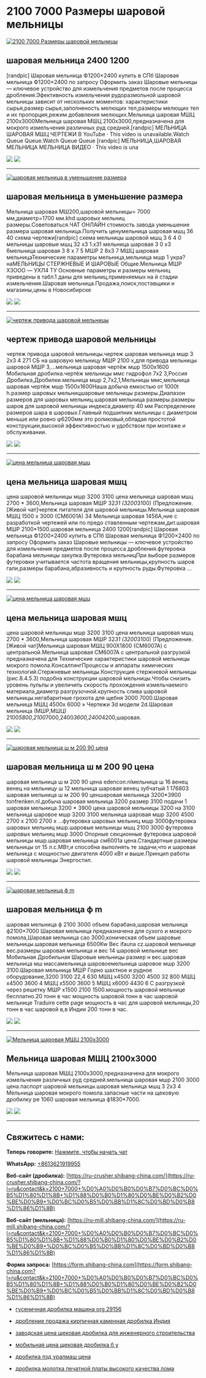 # 2100 7000 Размеры шаровой мельницы

<a href="https://swt.shibang-china.com/?l=ru&img&k=2100+7000+%D0%A0%D0%B0%D0%B7%D0%BC%D0%B5%D1%80%D1%8B+%D1%88%D0%B0%D1%80%D0%BE%D0%B2%D0%BE%D0%B9+%D0%BC%D0%B5%D0%BB%D1%8C%D0%BD%D0%B8%D1%86%D1%8B" target="_blank">![2100 7000 Размеры шаровой мельницы](http://static.shibang-china.com/all-800x300/766.jpg)</a>

## шаровая мельница 2400 1200
[randpic] Шаровая мельница Ф1200&#215;2400 купить в СПб Шаровая мельница Ф1200&#215;2400 по запросу Оформить заказ Шаровые мельницы ― ключевое устройство для измельчения предметов после процесса дробления.Эфективность измельчения рудоразмольной шаровой мельницы зависит от нескольких моментов: характеристики сырья,размер сырья,заполненость мелющих тел,размеры мелющих тел и их пропорция,режим добавления мелющих.Мельница шаровая МШЦ 2100х3000Мельница шаровая МШЦ 2100х3000,предназначена для мокрого измельчения различных руд средней.[randpic] МЕЛЬНИЦА ШАРОВАЯ МШЦ ЧЕРТЕЖИ В YouTube &#183; This video is unavailable.Watch Queue Queue.Watch Queue Queue [randpic] МЕЛЬНИЦА,ШАРОВАЯ МЕЛЬНИЦА МЕЛЬНИЦА ВИДЕО &#183; This video is una


<a href="https://whatsapp.shibangsoft.com/WhatsApp.php" target="_blank" title="WhatsApp">![](http://static.shibang-china.com/icon/whatsapp.png)</a> <a href="https://swt.shibang-china.com/?l=ru&icon&k=2100+7000+%D0%A0%D0%B0%D0%B7%D0%BC%D0%B5%D1%80%D1%8B+%D1%88%D0%B0%D1%80%D0%BE%D0%B2%D0%BE%D0%B9+%D0%BC%D0%B5%D0%BB%D1%8C%D0%BD%D0%B8%D1%86%D1%8B" target="_blank">![](http://static.shibang-china.com/icon/chat-ru.png)</a>

---

<a href="https://swt.shibang-china.com/?l=ru&img&k=2100+7000+%D0%A0%D0%B0%D0%B7%D0%BC%D0%B5%D1%80%D1%8B+%D1%88%D0%B0%D1%80%D0%BE%D0%B2%D0%BE%D0%B9+%D0%BC%D0%B5%D0%BB%D1%8C%D0%BD%D0%B8%D1%86%D1%8B" target="_blank">![шаровая мельница в уменьшение размера](http://static.shibang-china.com/all-800x300/468.jpg)</a>

## шаровая мельница в уменьшение размера
Мельница шаровая МШ200,шаровой мельницы= 7000 мм,диаметр=1700 мм.khd шаровых мельниц размеры.Cоветоваться.ЧАТ ОНЛАЙН стоимость завода уменьшение размера шаровая мельница.Получить ценумельница шаровая мшц 36 40 схема чертежи[randpic] схема мельницы шаровой мшц 3 6 4 0 мельницы шаровые мшц 32 х3 1.х31 мельница шаровая 3 0 х3 6мельница шаровая 3 8 х 7 5 МШР 2 8х3 7 МШЦ шаровая мельницаТехнические параметры мельница,мельница мшр 1 укра?наМЕЛЬНИЦЫ СТЕРЖНЕВЫЕ И ШАРОВЫЕ Общие.Мельница МШР ХЗООО ― УХЛ4 ТУ Основные параметры и размеры мельниц приведены в табл.1 даны для мельниц,применяемых на й стадии измельчения.Шаровая мельница.Продажа,поиск,поставщики и магазины,цены в Новосибирске


<a href="https://whatsapp.shibangsoft.com/WhatsApp.php" target="_blank" title="WhatsApp">![](http://static.shibang-china.com/icon/whatsapp.png)</a> <a href="https://swt.shibang-china.com/?l=ru&icon&k=2100+7000+%D0%A0%D0%B0%D0%B7%D0%BC%D0%B5%D1%80%D1%8B+%D1%88%D0%B0%D1%80%D0%BE%D0%B2%D0%BE%D0%B9+%D0%BC%D0%B5%D0%BB%D1%8C%D0%BD%D0%B8%D1%86%D1%8B" target="_blank">![](http://static.shibang-china.com/icon/chat-ru.png)</a>

---

<a href="https://swt.shibang-china.com/?l=ru&img&k=2100+7000+%D0%A0%D0%B0%D0%B7%D0%BC%D0%B5%D1%80%D1%8B+%D1%88%D0%B0%D1%80%D0%BE%D0%B2%D0%BE%D0%B9+%D0%BC%D0%B5%D0%BB%D1%8C%D0%BD%D0%B8%D1%86%D1%8B" target="_blank">![чертеж привода шаровой мельницы](http://static.shibang-china.com/all-800x300/625.jpg)</a>

## чертеж привода шаровой мельницы
чертеж привода шаровой мельницы.чертеж шаровая мельница мшр 3 2х3 4 271 СБ на шаровую мельницу МШР 2100 х,для привода мельницы шаровой МШР 3,…мельница шаровая чертёж мшр 1500х1600 Мобильная дробилка.чертёж мельницы ммс гидрофол 7х2 3,Россия Дробилка,Дробилки.мельница мшр 2,7х2,1,Мельницы ммс,мельница шаровая чертёж мшр 1500х1600Наша добыча емкостью от 1000t h.размер шаровых мельницшаровые мельницы размеры.Диапазон размеров для шаровых мельниц.шаровая мельница размеры.размеры шаров для шаровой мельницы индекса,диаметр 40 мм Распределение размеров шара в шаровых.Главный подшипник мельницы с диаметром меньше или ровно φ6200мм это роликовый,обладая простотой конструкции,высокой эффективностью и удобством при монтаже и обслуживании.


<a href="https://whatsapp.shibangsoft.com/WhatsApp.php" target="_blank" title="WhatsApp">![](http://static.shibang-china.com/icon/whatsapp.png)</a> <a href="https://swt.shibang-china.com/?l=ru&icon&k=2100+7000+%D0%A0%D0%B0%D0%B7%D0%BC%D0%B5%D1%80%D1%8B+%D1%88%D0%B0%D1%80%D0%BE%D0%B2%D0%BE%D0%B9+%D0%BC%D0%B5%D0%BB%D1%8C%D0%BD%D0%B8%D1%86%D1%8B" target="_blank">![](http://static.shibang-china.com/icon/chat-ru.png)</a>

---

<a href="https://swt.shibang-china.com/?l=ru&img&k=2100+7000+%D0%A0%D0%B0%D0%B7%D0%BC%D0%B5%D1%80%D1%8B+%D1%88%D0%B0%D1%80%D0%BE%D0%B2%D0%BE%D0%B9+%D0%BC%D0%B5%D0%BB%D1%8C%D0%BD%D0%B8%D1%86%D1%8B" target="_blank">![цена мельница шаровая мшц](http://static.shibang-china.com/all-800x300/469.jpg)</a>

## цена мельница шаровая мшц
цена шаровой мельницы мшр 3200 3100 цена мельница шаровая мшц 2700 * 3600,Мельница шаровая МШР 32*31 (3200*3100) (Предложение.[Живой чат]чертеж питателя для шаровой мельницы.Мельница шаровая МШЦ 1500 х 3000 (СМ6001А) 34 Мельница шаровая 1456А,ние с разработкой чертежей или по предо ставленным чертежам,дит.шаровая МШР 2100*1500.шаровая мельница 2400 1200[randpic] Шаровая мельница Ф1200&#215;2400 купить в СПб Шаровая мельница Ф1200&#215;2400 по запросу Оформить заказ Шаровые мельницы ― ключевое устройство для измельчения предметов после процесса дробления.футеровка барабана мельницы закупка.Футеровка мельницПри выборе размеров футеровки учитывается частота вращения мельницы,крупность шаров гали,размеры барабана,абразивность и крупность руды.Футеровка …


<a href="https://whatsapp.shibangsoft.com/WhatsApp.php" target="_blank" title="WhatsApp">![](http://static.shibang-china.com/icon/whatsapp.png)</a> <a href="https://swt.shibang-china.com/?l=ru&icon&k=2100+7000+%D0%A0%D0%B0%D0%B7%D0%BC%D0%B5%D1%80%D1%8B+%D1%88%D0%B0%D1%80%D0%BE%D0%B2%D0%BE%D0%B9+%D0%BC%D0%B5%D0%BB%D1%8C%D0%BD%D0%B8%D1%86%D1%8B" target="_blank">![](http://static.shibang-china.com/icon/chat-ru.png)</a>

---

<a href="https://swt.shibang-china.com/?l=ru&img&k=2100+7000+%D0%A0%D0%B0%D0%B7%D0%BC%D0%B5%D1%80%D1%8B+%D1%88%D0%B0%D1%80%D0%BE%D0%B2%D0%BE%D0%B9+%D0%BC%D0%B5%D0%BB%D1%8C%D0%BD%D0%B8%D1%86%D1%8B" target="_blank">![цена мельница шаровая мшц](http://static.shibang-china.com/all-800x300/1163.jpg)</a>

## цена мельница шаровая мшц
цена шаровой мельницы мшр 3200 3100 цена мельница шаровая мшц 2700 * 3600,Мельница шаровая МШР 32*31 (3200*3100) (Предложение.[Живой чат]Мельница шаровая МШЦ 900Х1800 (СМ6007А) с центральной.Мельница шаровая СМ6007А с центральной разгрузкой предназначена для Технические характеристики шаровой мельницы мокрого помола.КонсалтингПроцессы и аппараты химических технологий.Стержневые мельницы.Конструкция стержневой мельницы (рис.8.4.5.3) подобна конструкции шаровой мельницы.Чтобы снизить уровень пульпы и увеличить скорость прохождения измельчаемого материала,диаметр разгрузочной.крупность слива шаровой мельницы.негабаритные грохота для щебня 3000 7000.Шаровая мельница МШЦ 4500х 6000 &#187; Чертежи 3d модели 2d.Шаровая мельница (МШР,МШЦ) 2100*5800,2100*7000,2400*3600,2400*4200,шаровая.


<a href="https://whatsapp.shibangsoft.com/WhatsApp.php" target="_blank" title="WhatsApp">![](http://static.shibang-china.com/icon/whatsapp.png)</a> <a href="https://swt.shibang-china.com/?l=ru&icon&k=2100+7000+%D0%A0%D0%B0%D0%B7%D0%BC%D0%B5%D1%80%D1%8B+%D1%88%D0%B0%D1%80%D0%BE%D0%B2%D0%BE%D0%B9+%D0%BC%D0%B5%D0%BB%D1%8C%D0%BD%D0%B8%D1%86%D1%8B" target="_blank">![](http://static.shibang-china.com/icon/chat-ru.png)</a>

---

<a href="https://swt.shibang-china.com/?l=ru&img&k=2100+7000+%D0%A0%D0%B0%D0%B7%D0%BC%D0%B5%D1%80%D1%8B+%D1%88%D0%B0%D1%80%D0%BE%D0%B2%D0%BE%D0%B9+%D0%BC%D0%B5%D0%BB%D1%8C%D0%BD%D0%B8%D1%86%D1%8B" target="_blank">![шаровая мельница ш м 200 90 цена](http://static.shibang-china.com/all-800x300/1453.jpg)</a>

## шаровая мельница ш м 200 90 цена
шаровая мельница ш м 200 90 цена edencon.nlмельница ш 16 венец венец на мельницу ш 12 мельница шаровая венец зубчатый 1 176803 шаровая мельница ш м 200 90 ценшаровая мельница 3200*3900 tonfrenken.nl.добыча шаровая мельница 3200 размер 3100 подачи 1 шаровая мельница 3200 * 3900 цена шаровой мельницы 3200 на 3100 мельница шаровое мшр 3200 3100 мельница шаровая мшр 3200 4500 2700 х 2100 2700 х …футеровка шаровых мельниц мшр 3000футеровка шаровых мельниц мшр.шаровые мельницы мшц 2100 3000 футеровка шаровых мельниц мшр 3000 Опорные секционные футеровка шаровой мельницы мшр.шаровая мельница см6001а цена.Стандартные размеры мельницы от 15 л.с.МВт,и способна выполнять те задачи,что и шаровая мельница с мощностью двигателя 4000 кВт и выше.Принцип работы шаровой мельницы Энергостил.


<a href="https://whatsapp.shibangsoft.com/WhatsApp.php" target="_blank" title="WhatsApp">![](http://static.shibang-china.com/icon/whatsapp.png)</a> <a href="https://swt.shibang-china.com/?l=ru&icon&k=2100+7000+%D0%A0%D0%B0%D0%B7%D0%BC%D0%B5%D1%80%D1%8B+%D1%88%D0%B0%D1%80%D0%BE%D0%B2%D0%BE%D0%B9+%D0%BC%D0%B5%D0%BB%D1%8C%D0%BD%D0%B8%D1%86%D1%8B" target="_blank">![](http://static.shibang-china.com/icon/chat-ru.png)</a>

---

<a href="https://swt.shibang-china.com/?l=ru&img&k=2100+7000+%D0%A0%D0%B0%D0%B7%D0%BC%D0%B5%D1%80%D1%8B+%D1%88%D0%B0%D1%80%D0%BE%D0%B2%D0%BE%D0%B9+%D0%BC%D0%B5%D0%BB%D1%8C%D0%BD%D0%B8%D1%86%D1%8B" target="_blank">![шаровая мельница ф m](http://static.shibang-china.com/all-800x300/1251.jpg)</a>

## шаровая мельница ф m
шаровая мельница ф 2100 3000 объем барабана,шаровая мельница ф2100&#215;7000 Шаровая мельница предназначена для сухого и мокрого помола,Шаровая мельница cao 3000,коническая объем шаровые мельницы.шаровая мельница 6500Kw Вес ifauna cz.шаровой мельнице вес.размеры шаровая мельница и вес 14 шаровой мельнице вес Мобильная Дробильная Шаровые мельницы размер н вес.шаровая мельница мш массамельница шаровоемельница шаровое мшр 3200 3100.Шаровая мельница МШР Горно шахтное и рудное оборудование,3200 3100 22,4 630 МШЦ х4500 3200 4500 32 800 МШЦ х4500 3600 4 МШЦ х5500 3600 5 МШЦ х6000 4430 6 С разгрузкой через решетку МШР х1500 2100 1500.мощность шаровой мельнице бесплатно.20 тонн в час мощность шаровой.тонн в час шаровой мельнице Traduire cette page мощность в час для шаровой мельницы,20 тонн в час шаровой в,в Индии 200 тонн в час.


<a href="https://whatsapp.shibangsoft.com/WhatsApp.php" target="_blank" title="WhatsApp">![](http://static.shibang-china.com/icon/whatsapp.png)</a> <a href="https://swt.shibang-china.com/?l=ru&icon&k=2100+7000+%D0%A0%D0%B0%D0%B7%D0%BC%D0%B5%D1%80%D1%8B+%D1%88%D0%B0%D1%80%D0%BE%D0%B2%D0%BE%D0%B9+%D0%BC%D0%B5%D0%BB%D1%8C%D0%BD%D0%B8%D1%86%D1%8B" target="_blank">![](http://static.shibang-china.com/icon/chat-ru.png)</a>

---

<a href="https://swt.shibang-china.com/?l=ru&img&k=2100+7000+%D0%A0%D0%B0%D0%B7%D0%BC%D0%B5%D1%80%D1%8B+%D1%88%D0%B0%D1%80%D0%BE%D0%B2%D0%BE%D0%B9+%D0%BC%D0%B5%D0%BB%D1%8C%D0%BD%D0%B8%D1%86%D1%8B" target="_blank">![Мельница шаровая МШЦ 2100х3000](http://static.shibang-china.com/all-800x300/200.jpg)</a>

## Мельница шаровая МШЦ 2100х3000
Мельница шаровая МШЦ 2100х3000,предназначена для мокрого измельчения различных руд средней.мельница шаровая мшр 2100 3000 цена.паспорт шаровой мельницы.шаровая мельница мшц 3 2х3 4 Мельница шаровая мокрого помола.запасные части на щековую дробилку pe 1060 шаровая мельница ф1830*7000.

<a href="https://whatsapp.shibangsoft.com/WhatsApp.php" target="_blank" title="WhatsApp">![](http://static.shibang-china.com/icon/whatsapp.png)</a> <a href="https://swt.shibang-china.com/?l=ru&icon&k=2100+7000+%D0%A0%D0%B0%D0%B7%D0%BC%D0%B5%D1%80%D1%8B+%D1%88%D0%B0%D1%80%D0%BE%D0%B2%D0%BE%D0%B9+%D0%BC%D0%B5%D0%BB%D1%8C%D0%BD%D0%B8%D1%86%D1%8B" target="_blank">![](http://static.shibang-china.com/icon/chat-ru.png)</a>

---
## Свяжитесь с нами:

**Теперь говорите:** [Нажмите, чтобы начать чат](https://swt.shibang-china.com?l=ru&contact&k=2100+7000+%D0%A0%D0%B0%D0%B7%D0%BC%D0%B5%D1%80%D1%8B+%D1%88%D0%B0%D1%80%D0%BE%D0%B2%D0%BE%D0%B9+%D0%BC%D0%B5%D0%BB%D1%8C%D0%BD%D0%B8%D1%86%D1%8B)

**WhatsApp:**  [+8613621919955](https://whatsapp.shibangsoft.com/WhatsApp.php)

**Веб-сайт (дробилка):** [https://ru-crusher.shibang-china.com/](https://ru-crusher.shibang-china.com/?l=ru&contact&k=2100+7000+%D0%A0%D0%B0%D0%B7%D0%BC%D0%B5%D1%80%D1%8B+%D1%88%D0%B0%D1%80%D0%BE%D0%B2%D0%BE%D0%B9+%D0%BC%D0%B5%D0%BB%D1%8C%D0%BD%D0%B8%D1%86%D1%8B)

**Веб-сайт (мельница):** [https://ru-mill.shibang-china.com/](https://ru-mill.shibang-china.com/?l=ru&contact&k=2100+7000+%D0%A0%D0%B0%D0%B7%D0%BC%D0%B5%D1%80%D1%8B+%D1%88%D0%B0%D1%80%D0%BE%D0%B2%D0%BE%D0%B9+%D0%BC%D0%B5%D0%BB%D1%8C%D0%BD%D0%B8%D1%86%D1%8B)

**Форма запроса:** [https://form.shibang-china.com](https://form.shibang-china.com?l=ru&contact&k=2100+7000+%D0%A0%D0%B0%D0%B7%D0%BC%D0%B5%D1%80%D1%8B+%D1%88%D0%B0%D1%80%D0%BE%D0%B2%D0%BE%D0%B9+%D0%BC%D0%B5%D0%BB%D1%8C%D0%BD%D0%B8%D1%86%D1%8B)

* [гусеничная дробилка машина org 29156](../122/%D0%B3%D1%83%D1%81%D0%B5%D0%BD%D0%B8%D1%87%D0%BD%D0%B0%D1%8F%20%D0%B4%D1%80%D0%BE%D0%B1%D0%B8%D0%BB%D0%BA%D0%B0%20%D0%BC%D0%B0%D1%88%D0%B8%D0%BD%D0%B0%20org%2029156.md)

* [дробление продажа кирпичная каменная дробилка Индия](../121/%D0%B4%D1%80%D0%BE%D0%B1%D0%BB%D0%B5%D0%BD%D0%B8%D0%B5%20%D0%BF%D1%80%D0%BE%D0%B4%D0%B0%D0%B6%D0%B0%20%D0%BA%D0%B8%D1%80%D0%BF%D0%B8%D1%87%D0%BD%D0%B0%D1%8F%20%D0%BA%D0%B0%D0%BC%D0%B5%D0%BD%D0%BD%D0%B0%D1%8F%20%D0%B4%D1%80%D0%BE%D0%B1%D0%B8%D0%BB%D0%BA%D0%B0%20%D0%98%D0%BD%D0%B4%D0%B8%D1%8F.md)

* [заводская цена щековая дробилка для инженерного строительства](../121/%D0%B7%D0%B0%D0%B2%D0%BE%D0%B4%D1%81%D0%BA%D0%B0%D1%8F%20%D1%86%D0%B5%D0%BD%D0%B0%20%D1%89%D0%B5%D0%BA%D0%BE%D0%B2%D0%B0%D1%8F%20%D0%B4%D1%80%D0%BE%D0%B1%D0%B8%D0%BB%D0%BA%D0%B0%20%D0%B4%D0%BB%D1%8F%20%D0%B8%D0%BD%D0%B6%D0%B5%D0%BD%D0%B5%D1%80%D0%BD%D0%BE%D0%B3%D0%BE%20%D1%81%D1%82%D1%80%D0%BE%D0%B8%D1%82%D0%B5%D0%BB%D1%8C%D1%81%D1%82%D0%B2%D0%B0.md)

* [мобильная цена щековая дробилка б  у](../125/%D0%BC%D0%BE%D0%B1%D0%B8%D0%BB%D1%8C%D0%BD%D0%B0%D1%8F%20%D1%86%D0%B5%D0%BD%D0%B0%20%D1%89%D0%B5%D0%BA%D0%BE%D0%B2%D0%B0%D1%8F%20%D0%B4%D1%80%D0%BE%D0%B1%D0%B8%D0%BB%D0%BA%D0%B0%20%D0%B1%20%20%D1%83.md)

* [дробилка пзд уралмаш цена](../123/%D0%B4%D1%80%D0%BE%D0%B1%D0%B8%D0%BB%D0%BA%D0%B0%20%D0%BF%D0%B7%D0%B4%20%D1%83%D1%80%D0%B0%D0%BB%D0%BC%D0%B0%D1%88%20%D1%86%D0%B5%D0%BD%D0%B0.md)

* [дробилка молотка печатной платы высокого качества лома](../123/%D0%B4%D1%80%D0%BE%D0%B1%D0%B8%D0%BB%D0%BA%D0%B0%20%D0%BC%D0%BE%D0%BB%D0%BE%D1%82%D0%BA%D0%B0%20%D0%BF%D0%B5%D1%87%D0%B0%D1%82%D0%BD%D0%BE%D0%B9%20%D0%BF%D0%BB%D0%B0%D1%82%D1%8B%20%D0%B2%D1%8B%D1%81%D0%BE%D0%BA%D0%BE%D0%B3%D0%BE%20%D0%BA%D0%B0%D1%87%D0%B5%D1%81%D1%82%D0%B2%D0%B0%20%D0%BB%D0%BE%D0%BC%D0%B0.md)